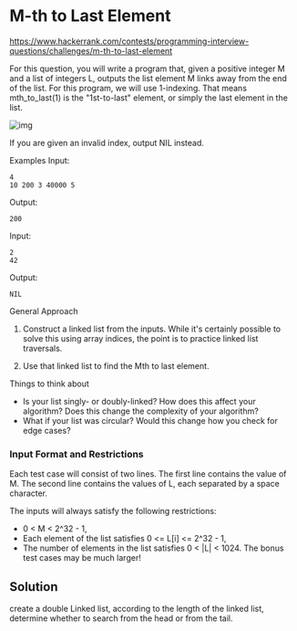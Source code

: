 # M-th to Last Element

https://www.hackerrank.com/contests/programming-interview-questions/challenges/m-th-to-last-element

For this question, you will write a program that, given a positive integer M and a list of integers L, outputs the list element M links away from the end of the list. For this program, we will use 1-indexing. That means mth_to_last(1) is the "1st-to-last" element, or simply the last element in the list.

![img](/imgs/1.png)

If you are given an invalid index, output NIL instead.

Examples
Input:
```
4
10 200 3 40000 5
```
Output:
```
200
```
Input:
```
2
42
```
Output:
```
NIL
```

General Approach
1. Construct a linked list from the inputs. While it's certainly possible to solve this using array indices, the point is to practice linked list traversals.

2. Use that linked list to find the Mth to last element.

Things to think about

- Is your list singly- or doubly-linked? How does this affect your algorithm? Does this change the complexity of your algorithm?
- What if your list was circular? Would this change how you check for edge cases?

### Input Format and Restrictions

Each test case will consist of two lines. The first line contains the value of M. The second line contains the values of L, each separated by a space character.

The inputs will always satisfy the following restrictions:

- 0 < M < 2^32 - 1,
- Each element of the list satisfies 0 <= L[i] <= 2^32 - 1,
- The number of elements in the list satisfies 0 < \|L\| < 1024. The bonus test cases may be much larger!


## Solution

create a double Linked list, according to the length of the linked list, determine whether to search from the head or from the tail.